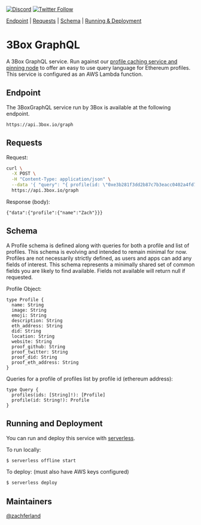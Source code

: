 [![Discord](https://img.shields.io/discord/484729862368526356.svg?style=for-the-badge)](https://discordapp.com/invite/Z3f3Cxy)
[![Twitter Follow](https://img.shields.io/twitter/follow/3boxdb.svg?style=for-the-badge&label=Twitter)](https://twitter.com/3boxdb)

 [Endpoint](#endpoint) | [Requests](#requests) | [Schema](#schema) | [Running & Deployment](#run)

# 3Box GraphQL

A 3Box GraphQL service. Run against our [profile caching service and pinning node](https://github.com/3box/3box-pinning-server) to offer an easy to use query language for Ethereum profiles. This service is configured as an AWS Lambda function.

## <a name="endpoint"></a>Endpoint

The 3BoxGraphQL service run by 3Box is available at the following endpoint.

```
https://api.3box.io/graph
```

## <a name="requests"></a> Requests

Request:

```bash
curl \
  -X POST \
  -H "Content-Type: application/json" \
  --data '{ "query": "{ profile(id: \"0xe3b281f3dd2b87c7b3eacc0402a4fd7d827f2956\") { name } }" }' \
  https://api.3box.io/graph
```
Response (body):

```
{"data":{"profile":{"name":"Zach"}}}
```

## <a name="schema"></a> Schema

A Profile schema is defined along with queries for both a profile and list of profiles. This schema is evolving and intended to remain minimal for now. Profiles are not necessarily strictly defined, as users and apps can add any fields of interest. This schema represents a minimally shared set of common fields you are likely to find available. Fields not available will return null if requested.

Profile Object:

```
type Profile {
  name: String
  image: String
  emoji: String
  description: String
  eth_address: String
  did: String
  location: String
  website: String
  proof_github: String
  proof_twitter: String
  proof_did: String
  proof_eth_address: String
}
```

Queries for a profile of profiles list by profile id (ethereum address):

```
type Query {
  profiles(ids: [String]!): [Profile]
  profile(id: String!): Profile
}
```

## <a name="run"></a> Running and Deployment

You can run and deploy this service with [serverless](https://www.npmjs.com/package/serverless).

To run locally:

```bash
$ serverless offline start
```

To deploy: (must also have AWS keys configured)
```bash
$ serverless deploy
```

## Maintainers
[@zachferland](https://github.com/zachferland)
